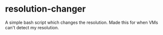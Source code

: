 # resolution-changer
A simple bash script which changes the resolution. Made this for when VMs can't detect my resolution.
